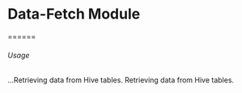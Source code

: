 # Data-Fetch Module
======

###### Usage
...Retrieving data from Hive tables.
  Retrieving data from Hive tables.